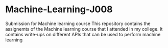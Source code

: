 # Machine-Learning-J008
Submission for Machine learning course
This repository contains the assignemts of the Machine learning course that I attended in my college.
It contains write-ups on different APIs that can be used to perform machine learning
